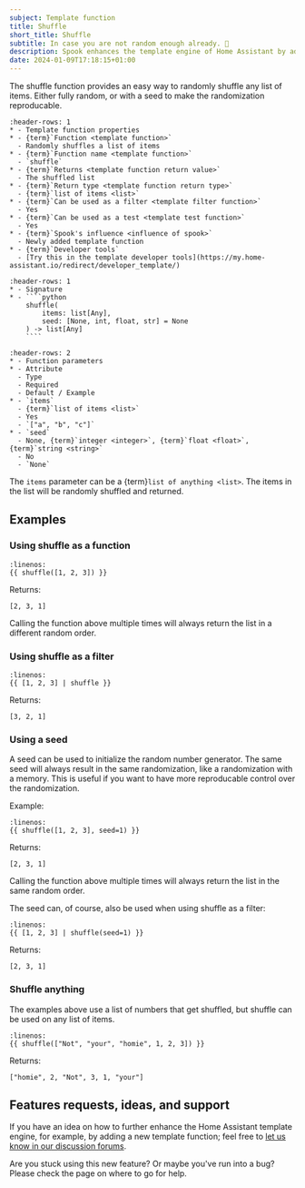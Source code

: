 ```yaml
---
subject: Template function
title: Shuffle
short_title: Shuffle
subtitle: In case you are not random enough already. 🔀
description: Spook enhances the template engine of Home Assistant by adding a shuffle function.
date: 2024-01-09T17:18:15+01:00
---
```


The shuffle function provides an easy way to randomly shuffle any list of items. Either fully random, or with a seed to make the randomization reproducable.

```{list-table}
:header-rows: 1
* - Template function properties
* - {term}`Function <template function>`
  - Randomly shuffles a list of items
* - {term}`Function name <template function>`
  - `shuffle`
* - {term}`Returns <template function return value>`
  - The shuffled list
* - {term}`Return type <template function return type>`
  - {term}`list of items <list>`
* - {term}`Can be used as a filter <template filter function>`
  - Yes
* - {term}`Can be used as a test <template test function>`
  - Yes
* - {term}`Spook's influence <influence of spook>`
  - Newly added template function
* - {term}`Developer tools`
  - [Try this in the template developer tools](https://my.home-assistant.io/redirect/developer_template/)
```

`````{list-table}
:header-rows: 1
* - Signature
* - ````python
    shuffle(
        items: list[Any],
        seed: [None, int, float, str] = None
    ) -> list[Any]
    ````
`````

```{list-table}
:header-rows: 2
* - Function parameters
* - Attribute
  - Type
  - Required
  - Default / Example
* - `items`
  - {term}`list of items <list>`
  - Yes
  - `["a", "b", "c"]`
* - `seed`
  - None, {term}`integer <integer>`, {term}`float <float>`, {term}`string <string>`
  - No
  - `None`
```

The `items` parameter can be a {term}`list of anything <list>`. The items in the list will be randomly shuffled and returned.

## Examples

### Using shuffle as a function

```{code-block} python
:linenos:
{{ shuffle([1, 2, 3]) }}
```

Returns:

```{code-block} python
[2, 3, 1]
```

Calling the function above multiple times will always return the list in a different random order.

### Using shuffle as a filter

```{code-block} python
:linenos:
{{ [1, 2, 3] | shuffle }}
```

Returns:

```{code-block} python
[3, 2, 1]
```

### Using a seed

A seed can be used to initialize the random number generator. The same seed will always result in the same randomization, like a randomization with a memory. This is useful if you want to have more reproducable control over the randomization.

Example:

```{code-block} python
:linenos:
{{ shuffle([1, 2, 3], seed=1) }}
```

Returns:

```{code-block} python
[2, 3, 1]
```

Calling the function above multiple times will always return the list in the same random order.

The seed can, of course, also be used when using shuffle as a filter:

```{code-block} python
:linenos:
{{ [1, 2, 3] | shuffle(seed=1) }}
```

Returns:

```{code-block} python
[2, 3, 1]
```

### Shuffle anything

The examples above use a list of numbers that get shuffled, but shuffle can be used on any list of items.

```{code-block} python
:linenos:
{{ shuffle(["Not", "your", "homie", 1, 2, 3]) }}
```

Returns:

```{code-block} python
["homie", 2, "Not", 3, 1, "your"]
```

## Features requests, ideas, and support

If you have an idea on how to further enhance the Home Assistant template engine, for example, by adding a new template function; feel free to [let us know in our discussion forums](https://github.com/frenck/spook/discussions).

Are you stuck using this new feature? Or maybe you've run into a bug? Please check the [](../support) page on where to go for help.
